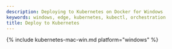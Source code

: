 ```yaml
---
description: Deploying to Kubernetes on Docker for Windows
keywords: windows, edge, kubernetes, kubectl, orchestration
title: Deploy to Kubernetes
---
```


{% include kubernetes-mac-win.md platform="windows" %}

